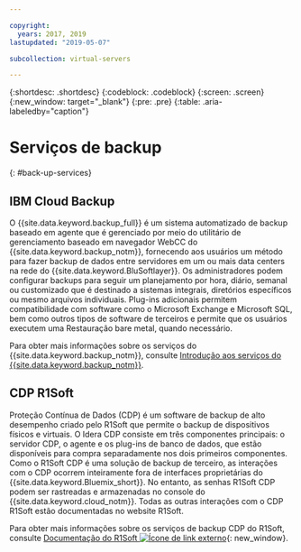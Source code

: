 ```yaml
---

copyright:
  years: 2017, 2019
lastupdated: "2019-05-07"

subcollection: virtual-servers

---
```


{:shortdesc: .shortdesc}
{:codeblock: .codeblock}
{:screen: .screen}
{:new_window: target="_blank"}
{:pre: .pre}
{:table: .aria-labeledby="caption"}

# Serviços de backup
{: #back-up-services}

## IBM Cloud Backup

O {{site.data.keyword.backup_full}} é um sistema automatizado de backup baseado em agente que é gerenciado por meio do utilitário de gerenciamento baseado em navegador WebCC do {{site.data.keyword.backup_notm}}, fornecendo aos usuários um método para fazer backup de dados entre servidores em um ou mais data centers na rede do {{site.data.keyword.BluSoftlayer}}.  Os administradores podem configurar backups para seguir um planejamento por hora, diário, semanal ou customizado que é destinado a sistemas integrais, diretórios específicos ou mesmo arquivos individuais.  Plug-ins adicionais permitem compatibilidade com software como o Microsoft Exchange e Microsoft SQL, bem como outros tipos de software de terceiros e permite que os usuários executem uma Restauração bare metal, quando necessário.

Para obter mais informações sobre os serviços do {{site.data.keyword.backup_notm}}, consulte [Introdução aos serviços do {{site.data.keyword.backup_notm}}](/docs/infrastructure/Backup?topic=Backup-getting-started).

## CDP R1Soft

Proteção Contínua de Dados (CDP) é um software de backup de alto desempenho criado pelo R1Soft que permite o backup de dispositivos físicos e virtuais. O Idera CDP consiste em três componentes principais: o servidor CDP, o agente e os plug-ins de banco de dados, que estão disponíveis para compra separadamente nos dois primeiros componentes.  Como o R1Soft CDP é uma solução de backup de terceiro, as interações com o CDP ocorrem inteiramente fora de interfaces proprietárias do {{site.data.keyword.Bluemix_short}}. No entanto, as senhas R1Soft CDP podem ser rastreadas e armazenadas no console do {{site.data.keyword.cloud_notm}}.  Todas as outras interações com o CDP R1Soft estão documentadas no website R1Soft.

Para obter mais informações sobre os serviços de backup CDP do R1Soft, consulte [Documentação do R1Soft ![Ícone de link externo](../icons/launch-glyph.svg "Ícone de link externo")](http://wiki.r1soft.com/display/ServerBackupManager/Home){: new_window}.

